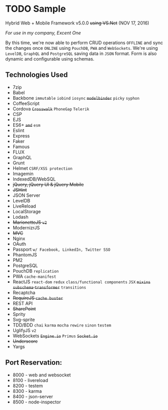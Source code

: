 # TODO Sample

Hybrid Web + Mobile Framework v5.0.0 ~~using VS.Net~~ (NOV 17, 2016)

_For use in my company, Excent One_

By this time, we're now able to perform CRUD operations `OFFLINE` and sync the changes once `ONLINE` using `PouchDB`, `PWA` and `WebSockets`. We're using `LevelDB`, `GraphQL` and `PostgreSQL` saving data in `JSON` format. Form is also dynamic and configurable using schemas.

## Technologies Used

- 7zip
- Babel
- Backbone `immutable` `iobind` `iosync` ~~`modelbinder`~~ `picky` `syphon`
- CoffeeScript
- Cordova ~~`Crosswalk`~~ `PhoneGap` `Telerik`
- CSP
- EJS
- ES6+ ~~`amd`~~ `esm`
- Eslint
- Express
- Faker
- Famous
- FLUX
- GraphQL
- Grunt
- Helmet `CSRF/XSS protection`
- Imagemin
- IndexedDB/WebSQL
- ~~jQuery, jQuery UI & jQuery Mobile~~
- ~~JSHint~~
- JSON Server
- LevelDB
- LiveReload
- LocalStorage
- Lodash
- ~~MarionetteJS `v2`~~
- ModernizrJS
- ~~MVC~~
- Nginx
- OAuth
- Passport `w/ Facebook, LinkedIn, Twitter SSO`
- PhantomJS
- PM2
- PostgreSQL
- PouchDB `replication`
- PWA `cache-manifest`
- ReactJS `react-dom` `redux` `class/functional components` `JSX` ~~`mixins` `subschema` `transformer`~~ `transitions`
- Recaptcha
- ~~RequireJS `cache buster`~~
- REST API
- ~~SharePoint~~
- Sprity
- Svg-sprite
- TDD/BDD `chai` `karma` `mocha` `rewire` `sinon` `testem`
- UglifyJS `v2`
- WebSockets ~~`Engine.io`~~ `Primus` ~~`Socket.io`~~
- ~~Underscore~~
- Yargs

## Port Reservation:

- 8000 - web and websocket
- 8100 - livereload
- 8200 - testem
- 8300 - karma
- 8400 - json-server
- 8500 - node-inspector
